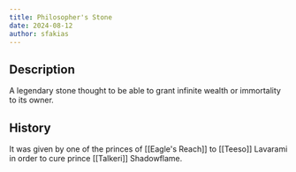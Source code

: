 ```yaml
---
title: Philosopher's Stone
date: 2024-08-12
author: sfakias
---
```


## Description

A legendary stone thought to be able to grant infinite wealth or immortality to its owner.

## History

It was given by one of the princes of [[Eagle's Reach]] to [[Teeso]] Lavarami in order to cure prince [[Talkeri]] Shadowflame.